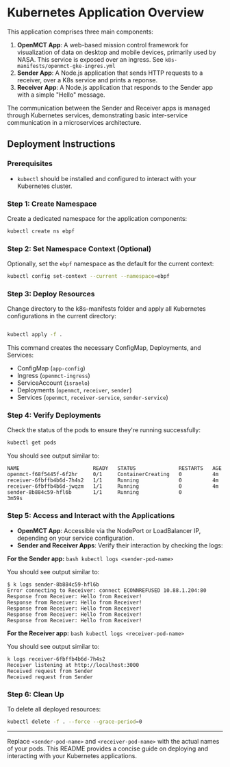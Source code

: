 
# Kubernetes Application Overview
This application comprises three main components:

1. **OpenMCT App**: A web-based mission control framework for visualization of data on desktop and mobile devices, primarily used by NASA. This service is exposed over an ingress. See `k8s-manifests/openmct-gke-ingres.yml`
2. **Sender App**: A Node.js application that sends HTTP requests to a receiver, over a K8s service and prints a reponse.
3. **Receiver App**: A Node.js application that responds to the Sender app with a simple "Hello" message.

The communication between the Sender and Receiver apps is managed through Kubernetes services, demonstrating basic inter-service communication in a microservices architecture.

## Deployment Instructions

### Prerequisites
- `kubectl` should be installed and configured to interact with your Kubernetes cluster.

### Step 1: Create Namespace
Create a dedicated namespace for the application components:

```bash
kubectl create ns ebpf
```

### Step 2: Set Namespace Context (Optional)
Optionally, set the `ebpf` namespace as the default for the current context:

```bash
kubectl config set-context --current --namespace=ebpf
```

### Step 3: Deploy Resources
Change directory to the k8s-manifests folder and apply all Kubernetes configurations in the current directory:

```bash

kubectl apply -f .

```

This command creates the necessary ConfigMap, Deployments, and Services: 
- ConfigMap (`app-config`)
- Ingress (`openmct-ingress`)
- ServiceAccount (`israelo`)
- Deployments (`openmct`, `receiver`, `sender`)
- Services (`openmct`, `receiver-service`, `sender-service`)

### Step 4: Verify Deployments
Check the status of the pods to ensure they're running successfully:

```bash
kubectl get pods
```

You should see output similar to:

```
NAME                        READY   STATUS              RESTARTS   AGE
openmct-f68f5445f-6f2hr     0/1     ContainerCreating   0          4m
receiver-6fbffb4b6d-7h4s2   1/1     Running             0          4m
receiver-6fbffb4b6d-jwqzm   1/1     Running             0          4m
sender-8b884c59-hfl6b       1/1     Running             0          3m59s
```

### Step 5: Access and Interact with the Applications

- **OpenMCT App**: Accessible via the NodePort or LoadBalancer IP, depending on your service configuration.
- **Sender and Receiver Apps**: Verify their interaction by checking the logs:

**For the Sender app:**
    ```bash
    kubectl logs <sender-pod-name>
    ```

 You should see output similar to:
   ``` 
$ k logs sender-8b884c59-hfl6b 
Error connecting to Receiver: connect ECONNREFUSED 10.88.1.204:80
Response from Receiver: Hello from Receiver!
Response from Receiver: Hello from Receiver!
Response from Receiver: Hello from Receiver!
Response from Receiver: Hello from Receiver!
Response from Receiver: Hello from Receiver!
```

**For the Receiver app:**
    ```bash
    kubectl logs <receiver-pod-name>
    ```

You should see output similar to:
``` 
k logs receiver-6fbffb4b6d-7h4s2
Receiver listening at http://localhost:3000
Received request from Sender
Received request from Sender
```

### Step 6: Clean Up
To delete all deployed resources:

```bash
kubectl delete -f . --force --grace-period=0
```

---

Replace `<sender-pod-name>` and `<receiver-pod-name>` with the actual names of your pods. This README provides a concise guide on deploying and interacting with your Kubernetes applications.

